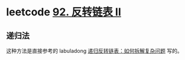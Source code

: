 # leetcode [92. 反转链表 II](https://leetcode-cn.com/problems/reverse-linked-list-ii/)



## 递归法



这种方法是直接参考的 labuladong [递归反转链表：如何拆解复杂问题](https://mp.weixin.qq.com/s/5wz_YJ3lTkDH3nWfVDi5SA) 写的。

